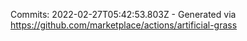 Commits: 2022-02-27T05:42:53.803Z - Generated via https://github.com/marketplace/actions/artificial-grass
<br>
